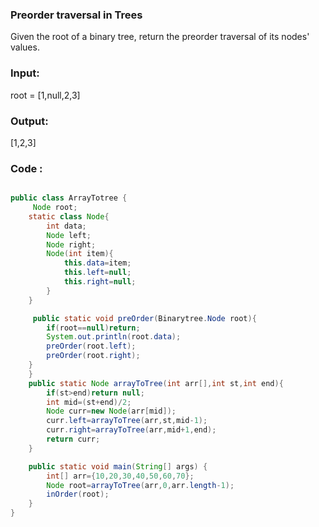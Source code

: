### Preorder traversal in Trees
Given the root of a binary tree, return the preorder traversal of its nodes' values.

### Input: 
root = [1,null,2,3]

### Output: 
[1,2,3]

### Code :
``` java

public class ArrayTotree {
     Node root;
    static class Node{
        int data;
        Node left;
        Node right;
        Node(int item){
            this.data=item;
            this.left=null;
            this.right=null;
        }
    }

     public static void preOrder(Binarytree.Node root){
        if(root==null)return;
        System.out.println(root.data);
        preOrder(root.left);
        preOrder(root.right);
    }
    }
    public static Node arrayToTree(int arr[],int st,int end){
        if(st>end)return null;
        int mid=(st+end)/2;
        Node curr=new Node(arr[mid]);
        curr.left=arrayToTree(arr,st,mid-1);
        curr.right=arrayToTree(arr,mid+1,end);
        return curr;
    }

    public static void main(String[] args) {
        int[] arr={10,20,30,40,50,60,70};
        Node root=arrayToTree(arr,0,arr.length-1);
        inOrder(root);
    }
}

```
